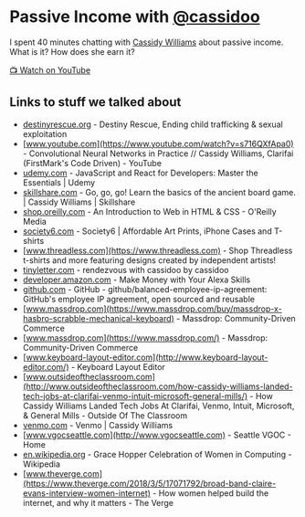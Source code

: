 # Passive Income with [@cassidoo](http://cassidoo.co)

I spent 40 minutes chatting with [Cassidy Williams](http://cassidoo.co) about passive income. What is it? How does she earn it?

[📺 Watch on YouTube](https://www.youtube.com/watch?v=s4fjnqopr54)

## Links to stuff we talked about

- [destinyrescue.org](https://destinyrescue.org) - Destiny Rescue, Ending child trafficking & sexual exploitation
- [www.youtube.com](https://www.youtube.com/watch?v=s716QXfApa0) - Convolutional Neural Networks in Practice // Cassidy Williams, Clarifai (FirstMark's Code Driven) - YouTube
- [udemy.com](https://udemy.com/js-and-react-for-devs) - JavaScript and React for Developers: Master the Essentials | Udemy
- [skillshare.com](https://skillshare.com/classes/Go-go-go%21-Learn-the-basics-of-the-ancient-board-game./708167206) - Go, go, go! Learn the basics of the ancient board game. | Cassidy Williams | Skillshare
- [shop.oreilly.com](http://shop.oreilly.com/product/0636920038627.do) - An Introduction to Web in HTML & CSS - O'Reilly Media
- [society6.com](https://society6.com) - Society6 | Affordable Art Prints, iPhone Cases and T-shirts
- [www.threadless.com](https://www.threadless.com) -     Shop Threadless t-shirts and more featuring designs created by independent artists!
- [tinyletter.com](https://tinyletter.com/cassidoo) -  rendezvous with cassidoo by cassidoo 
- [developer.amazon.com](https://developer.amazon.com/alexa-skills-kit/make-money) - Make Money with Your Alexa Skills
- [github.com](https://github.com/github/balanced-employee-ip-agreement) - GitHub - github/balanced-employee-ip-agreement: GitHub's employee IP agreement, open sourced and reusable
- [www.massdrop.com](https://www.massdrop.com/buy/massdrop-x-hasbro-scrabble-mechanical-keyboard) - Massdrop: Community-Driven Commerce
- [www.massdrop.com](https://www.massdrop.com/) - Massdrop: Community-Driven Commerce
- [www.keyboard-layout-editor.com](http://www.keyboard-layout-editor.com/) - Keyboard Layout Editor
- [www.outsideoftheclassroom.com](http://www.outsideoftheclassroom.com/how-cassidy-williams-landed-tech-jobs-at-clarifai-venmo-intuit-microsoft-general-mills/) - How Cassidy Williams Landed Tech Jobs At Clarifai, Venmo, Intuit, Microsoft, & General Mills - Outside Of The Classroom
- [venmo.com](https://venmo.com/cassidoo) - Venmo | Cassidy Williams
- [www.vgocseattle.com](http://www.vgocseattle.com) - Seattle VGOC - Home
- [en.wikipedia.org](https://en.wikipedia.org/wiki/Grace_Hopper_Celebration_of_Women_in_Computing) - Grace Hopper Celebration of Women in Computing - Wikipedia
- [www.theverge.com](https://www.theverge.com/2018/3/5/17071792/broad-band-claire-evans-interview-women-internet) - How women helped build the internet, and why it matters - The Verge